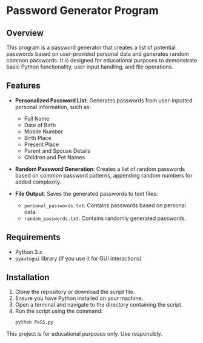# Password Generator Program

## Overview
This program is a password generator that creates a list of potential passwords based on user-provided personal data and generates random common passwords. It is designed for educational purposes to demonstrate basic Python functionality, user input handling, and file operations.

## Features
- **Personalized Password List**: Generates passwords from user-inputted personal information, such as:
  - Full Name
  - Date of Birth
  - Mobile Number
  - Birth Place
  - Present Place
  - Parent and Spouse Details
  - Children and Pet Names

- **Random Password Generation**: Creates a list of random passwords based on common password patterns, appending random numbers for added complexity.

- **File Output**: Saves the generated passwords to text files:
  - `personal_passwords.txt`: Contains passwords based on personal data.
  - `random_passwords.txt`: Contains randomly generated passwords.

## Requirements
- Python 3.x
- `pyautogui` library (if you use it for GUI interactions)

## Installation
1. Clone the repository or download the script file.
2. Ensure you have Python installed on your machine.
3. Open a terminal and navigate to the directory containing the script.
4. Run the script using the command:
   ```bash
   python PaSS.py

This project is for educational purposes only. Use responsibly.
